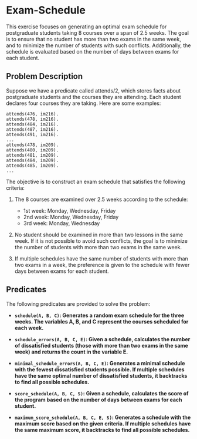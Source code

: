 # Exam-Schedule

This exercise focuses on generating an optimal exam schedule for postgraduate students taking 8 courses over a span of 2.5 weeks. The goal is to ensure that no student has more than two exams in the same week, and to minimize the number of students with such conflicts. Additionally, the schedule is evaluated based on the number of days between exams for each student.

## Problem Description

Suppose we have a predicate called attends/2, which stores facts about postgraduate students and the courses they are attending. Each student declares four courses they are taking. Here are some examples:

```
attends(476, im216).
attends(478, im216).
attends(484, im216).
attends(487, im216).
attends(491, im216).
...
attends(478, im209).
attends(480, im209).
attends(481, im209).
attends(484, im209).
attends(485, im209).
...
```

The objective is to construct an exam schedule that satisfies the following criteria:

1. The 8 courses are examined over 2.5 weeks according to the schedule:
    - 1st week: Monday, Wednesday, Friday
    - 2nd week: Monday, Wednesday, Friday
    - 3rd week: Monday, Wednesday
2. No student should be examined in more than two lessons in the same week. If it is not possible to avoid such conflicts, the goal is to minimize the number of students with more than two exams in the same week.

3. If multiple schedules have the same number of students with more than two exams in a week, the preference is given to the schedule with fewer days between exams for each student.

## Predicates

The following predicates are provided to solve the problem:

- **`schedule(A, B, C)`: Generates a random exam schedule for the three weeks. The variables A, B, and C represent the courses scheduled for each week.**

- **`schedule_errors(A, B, C, E)`: Given a schedule, calculates the number of dissatisfied students (those with more than two exams in the same week) and returns the count in the variable E.**

- **`minimal_schedule_errors(A, B, C, E)`: Generates a minimal schedule with the fewest dissatisfied students possible. If multiple schedules have the same optimal number of dissatisfied students, it backtracks to find all possible schedules.**

- **`score_schedule(A, B, C, S)`: Given a schedule, calculates the score of the program based on the number of days between exams for each student.**

- **`maximum_score_schedule(A, B, C, E, S)`: Generates a schedule with the maximum score based on the given criteria. If multiple schedules have the same maximum score, it backtracks to find all possible schedules.**
